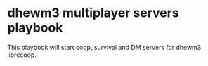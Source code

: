 # dhewm3 multiplayer servers playbook

This playbook will start coop, survival and DM servers for
dhewm3 librecoop.
